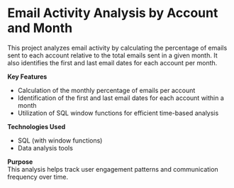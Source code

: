# Email Activity Analysis by Account and Month
This project analyzes email activity by calculating the percentage of emails sent to each account relative to the total emails sent in a given month. It also identifies the first and last email dates for each account per month.  

**Key Features**  
- Calculation of the monthly percentage of emails per account
- Identification of the first and last email dates for each account within a month
- Utilization of SQL window functions for efficient time-based analysis

**Technologies Used**
- SQL (with window functions)
- Data analysis tools

**Purpose**  
This analysis helps track user engagement patterns and communication frequency over time.
